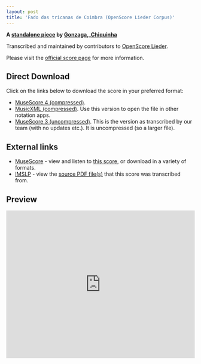 ```yaml
---
layout: post
title: 'Fado das tricanas de Coimbra (OpenScore Lieder Corpus)'
---
```


__A [standalone piece](https://fourscoreandmore.org/openscore/lieder/Gonzaga%2C_Chiquinha/_/) by [Gonzaga,_Chiquinha](https://fourscoreandmore.org/openscore/lieder/Gonzaga%2C_Chiquinha)__

Transcribed and maintained by contributors to [OpenScore Lieder].

Please visit the [official score page] for more information.

[official score page]: https://musescore.com/openscore-lieder-corpus/scores/6611337
[OpenScore Lieder]: https://musescore.com/openscore-lieder-corpus

## Direct Download

Click on the links below to download the score in your preferred format:
- [MuseScore 4 (compressed)](https://fourscoreandmore.org/openscore/lieder/Gonzaga%2C_Chiquinha/_/Fado_das_tricanas_de_Coimbra.mscz).
- [MusicXML (compressed)](https://fourscoreandmore.org/openscore/lieder/Gonzaga%2C_Chiquinha/_/Fado_das_tricanas_de_Coimbra.mxl). Use this version to open the file in other notation apps.
- [MuseScore 3 (uncompressed)](https://raw.githubusercontent.com/OpenScore/Lieder/refs/heads/main/scores/Gonzaga%2C_Chiquinha/_/Fado_das_tricanas_de_Coimbra/lc6611337.mscx). This is the version as transcribed by our team (with no updates etc.). It is uncompressed (so a larger file).

## External links

- [MuseScore] - view and listen to [this score][MuseScore], or download in a variety of formats.
- [IMSLP] - view the [source PDF file(s)][IMSLP] that this score was transcribed from.

[MuseScore]: https://musescore.com/score/6611337
[IMSLP]: https://imslp.org/wiki/Special:ReverseLookup/606054

## Preview

<iframe width="100%" height="394" src="https://musescore.com/openscore-lieder-corpus/scores/6611337/embed" frameborder="0" allowfullscreen allow="autoplay; fullscreen"></iframe>
